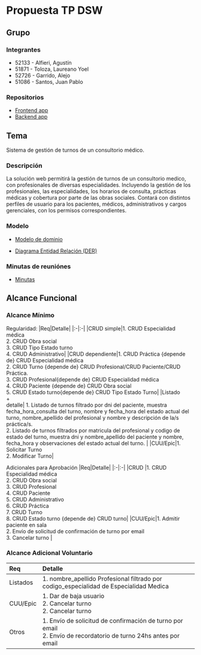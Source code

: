 # Propuesta TP DSW

## Grupo
### Integrantes
* 52133 - Alfieri, Agustín
* 51871 - Toloza, Laureano Yoel
* 52726 - Garrido, Alejo
* 51086 - Santos, Juan Pablo

### Repositorios
* [Frontend app](https://github.com/AgustinAlfieri/Frontend_Clinica)
* [Backend app](https://github.com/AgustinAlfieri/Backend_Clinica)
  
## Tema
Sistema de gestión de turnos de un consultorio médico.
### Descripción
La solución web permitirá la gestión de turnos de un consultorio medico, con profesionales de diversas especialidades. Incluyendo la gestión de los profesionales, las especialidades, los horarios de consulta, prácticas médicas y cobertura por parte de las obras sociales. Contará con distintos perfiles de usuario para los pacientes, médicos, administrativos y cargos gerenciales, con los permisos correspondientes.


### Modelo
* [Modelo de dominio](https://drive.google.com/file/d/1nqZl5GwQ2lXWgGXlvLleDH2HjLkMAd4C/view?usp=sharing)

* [Diagrama Entidad Relación (DER)](https://drive.google.com/file/d/1akrs0uNtQeMN1Mb4DokaErI3F0sG7fDa/view?usp=sharing)

### Minutas de reuniónes
* [Minutas](https://docs.google.com/document/d/10LV8cRHih50YrJ8PQAy4Ex6P9a8HaeJ6_hm_ABMd-j0/edit?usp=sharing)

## Alcance Funcional 

### Alcance Mínimo

Regularidad:
|Req|Detalle|
|:-|:-|
|CRUD simple|1. CRUD Especialidad médica<br>2. CRUD Obra social<br>3. CRUD Tipo Estado turno<br>4. CRUD Administrativo|
|CRUD dependiente|1. CRUD Práctica {depende de} CRUD Especialidad médica<br>2. CRUD Turno {depende de}  CRUD Profesional/CRUD Paciente/CRUD Práctica.<br>3. CRUD Profesional{depende de} CRUD Especialidad médica<br>4. CRUD Paciente {depende de} CRUD Obra social<br>5. CRUD Estado turno{depende de} CRUD Tipo Estado Turno|
|Listado<br>+<br>detalle| 1. Listado de turnos filtrado por dni del paciente, muestra fecha_hora_consulta del turno, nombre y fecha_hora del estado actual del turno, nombre_apellido del profesional y nombre y descripción de la/s práctica/s.<br> 2. Listado de turnos filtrados por matricula del profesional y codigo de estado del turno, muestra dni y nombre_apellido del paciente y nombre, fecha_hora y observaciones del estado actual del turno. |
|CUU/Epic|1. Solicitar Turno<br>2. Modificar Turno|


Adicionales para Aprobación
|Req|Detalle|
|:-|:-|
|CRUD |1. CRUD Especialidad médica<br>2. CRUD Obra social<br>3. CRUD Profesional<br>4. CRUD Paciente<br>5. CRUD Administrativo<br>6. CRUD Práctica<br>7. CRUD Turno <br>8. CRUD Estado turno {depende de} CRUD turno|
|CUU/Epic|1. Admitir paciente en sala<br>2. Envío de solicitud de confirmación de turno por email<br>3. Cancelar turno |

### Alcance Adicional Voluntario

|Req|Detalle|
|:-|:-|
|Listados |1. nombre_apellido Profesional filtrado por codigo_especialidad de Especialidad Medica|
|CUU/Epic|1. Dar de baja usuario<br>2. Cancelar turno <br>2. Cancelar turno|
|Otros|1. Envío de solicitud de confirmación de turno por email <br> 2. Envío de recordatorio de turno 24hs antes por email|

